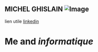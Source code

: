 ## MICHEL GHISLAIN ![Image](https://octocat-generator-assets.githubusercontent.com/my-octocat-1544445812746.png)
lien utile [linkedin](https://www.linkedin.com/in/ghislain-michel-31b024153/)

# Me and _informatique_
